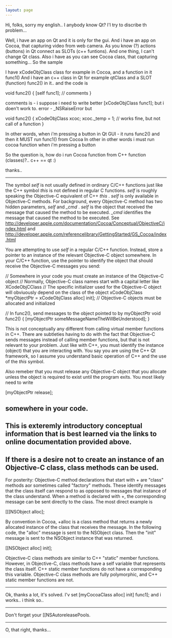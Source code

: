 ```yaml
---
layout: page
---
```




Hi, folks, sorry my english.. I anybody know Qt? I'l try to discribe th problem...

Well, i have an app on Qt and it is only for the gui. And i have an app on Cocoa, that capturing video from web camera. As you know (?) actions (buttons) in Qt connect as SLOTs (c++ funtions). And one thing, I can't change Qt class. Also i have as you can see Cocoa class, that capturing something... So the sample

I have  xCodeObjClass class for example in Cocoa, and a function in it func1()
And i have an c++ class in Qt for example qtClass and a SLOT (function) func2() in it..
and the code is

    

void func2()
{
   [self func1]; // comments
}



comments is - i suppose i need to write better [xCodeObjClass func1]; but i doen't work to. error - _NSRaiseError
but 

    
void func2()
{
   xCodeObjClass xcoc;
   xcoc._temp = 1; // works fine, but not call of a function
}



In other words, when i'm pressing a button in Qt GUI - it runs func2() and then it MUST run func1() from Cocoa
In other in other words i must run cocoa function when i'm pressing a button

So the question is, how do i run Cocoa function from C++ function (classes)?.. c++ == qt :)

thanks..

----
The symbol *self* is not usually defined in ordinary C/C++ functions just like the C++ symbol *this* is not defined in regular C functions.  *self*  is roughly speaking the Objective-C equivalent of C++ *this* .  *self* is only available in Objective-C methods.  For background, every Objective-C method has two hidden parameters, *self*  and *_cmd* .  *self*  is the object that received the message that caused the method to be executed.  *_cmd* identifies the message that caused the method to be executed.  See http://developer.apple.com/documentation/Cocoa/Conceptual/ObjectiveC/index.html and http://developer.apple.com/referencelibrary/GettingStarted/GS_Cocoa/index.html

You are attempting to use *self*  in a regular C/C++ function.  Instead, store a pointer to an instance of the relevant Objective-C object somewhere.  In your C/C++ function, use the pointer to identify the object that should receive the Objective-C messages you send:

    
// Somewhere in your code you must create an instance of the Objective-C object
// Normally, Objective-C class names start with a capital letter like XCodeObjCClass
// The specific initializer used for the Objective-C object will obviuously depend on the class of the object
xCodeObjClass       *myObjectPtr = xCodeObjClass alloc] init];  // Objective-C objects must be allocated and initialized

// In func2(), send messages to the object pointed to by myObjectPtr 
void func2()
{
   [myObjectPtr someMessageNameTheWillBeUnderstood];
}


This is not conceptually any different from calling virtual member functions in C++.  There are subtleties having to do with the fact that Objective-C sends messages instead of calling member functions, but that is not relevant to your problem.  Just like with C++, you must identify the instance (object) that you are interacting with.  You say you are using the C++ Qt framework, so I assume you understand basic operation of C++ and the use of the *this* symbol.

Also remeber that you must release any Objective-C object that you allocate unless the object is required to exist until the program exits.  You most likely need to write 

    
[myObjectPtr release];


somewhere in your code.
----
This is exteremly introductory conceptual information that is best learned via the links to online documentation provided above.
----
If there is a desire not to create an instance of an Objective-C class, class methods can be used.
----
For posterity:
Objective-C method declarations that start with + are "class" methods aor sometimes called "factory" methods.  These identify messages that the class itself can respond to as opposed to messages that instance of the class understand.  When a method is declared with +, the corresponding message can be sent directly to the class.  The most direct example is

    
[[[NSObject alloc];


By convention in Cocoa, +alloc is a class method that returns a newly allocated instance of the class that receives the message.  In the following code, the "alloc" message is sent to the NSObject class.  Then the "init" message is sent to the NSObject instance that was returned.
    
[[NSObject alloc] init];


Objective-C class methods are similar to C++ "static" member functions.  However, in Objective-C, class methods have a self variable that represents the class itself.  C++ static member functions do not have a corresponding this variable.  Objective-C class methods are fully polymorphic, and C++ static member functions are not.

----

Ok, thanks a lot, it's solved. I'v set [myCocoaClass alloc] init] func1]; and i works.. i think so..

----
Don't forget your [[NSAutoreleasePools.

----
O, that right, thanks...
